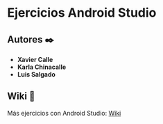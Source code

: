# Ejercicios Android Studio
## Autores ✒️
* **Xavier Calle**
* **Karla Chinacalle**
* **Luis Salgado**
## Wiki 📖
Más ejercicios con Android Studio: [Wiki](https://epnecuador-my.sharepoint.com/personal/juan_zaldumbide_epn_edu_ec/_layouts/15/onedrive.aspx?id=%2Fpersonal%2Fjuan%5Fzaldumbide%5Fepn%5Fedu%5Fec%2FDocuments%2F2020B%2Dmaterial%2F3%2E%2D%20T%C3%B3picos%20especiales%2Fandroid%2FCurso%20Android%20Studio%2Epdf&parent=%2Fpersonal%2Fjuan%5Fzaldumbide%5Fepn%5Fedu%5Fec%2FDocuments%2F2020B%2Dmaterial%2F3%2E%2D%20T%C3%B3picos%20especiales%2Fandroid)

